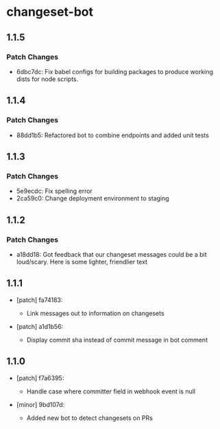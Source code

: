 # changeset-bot

## 1.1.5

### Patch Changes

- 6dbc7dc: Fix babel configs for building packages to produce working dists for node scripts.

## 1.1.4

### Patch Changes

- 88dd1b5: Refactored bot to combine endpoints and added unit tests

## 1.1.3

### Patch Changes

- 5e9ecdc: Fix spelling error
- 2ca59c0: Change deployment environment to staging

## 1.1.2

### Patch Changes

- a18dd18: Got feedback that our changeset messages could be a bit loud/scary. Here is some lighter, friendlier text

## 1.1.1

- [patch] fa74183:

  - Link messages out to information on changesets

- [patch] a1d1b56:

  - Display commit sha instead of commit message in bot comment

## 1.1.0

- [patch] f7a6395:

  - Handle case where committer field in webhook event is null

- [minor] 9bd107d:

  - Added new bot to detect changesets on PRs
